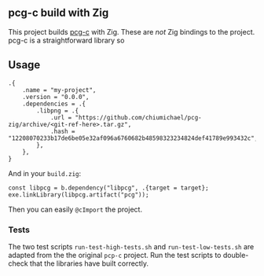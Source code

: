## pcg-c build with Zig

This project builds [pcg-c](https://github.com/imneme/pcg-c) with Zig.
These are _not_ Zig bindings to the project. pcg-c is a straightforward
library so 

## Usage

```zig
.{
    .name = "my-project",
    .version = "0.0.0",
    .dependencies = .{
        .libpng = .{
            .url = "https://github.com/chiumichael/pcg-zig/archive/<git-ref-here>.tar.gz",
            .hash = "12208070233b17de6be05e32af096a6760682b48598323234824def41789e993432c",
        },
    },
}
```

And in your `build.zig`:

```zig
const libpcg = b.dependency("libpcg", .{target = target};
exe.linkLibrary(libpcg.artifact("pcg"));
```

Then you can easily `@cImport` the project. 

### Tests

The two test scripts `run-test-high-tests.sh` and `run-test-low-tests.sh`
are adapted from the the original `pcp-c` project. 
Run the test scripts to double-check that the libraries have built correctly.

